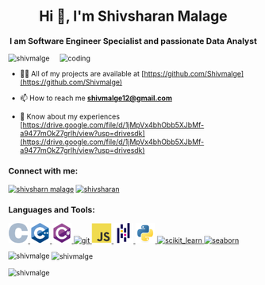 <h1 align="center">Hi 👋, I'm Shivsharan Malage</h1>
<h3 align="center">I am Software Engineer Specialist and passionate Data Analyst</h3>
<img align="right" alt="coding" width="400" src="https://cdn1.vectorstock.com/i/1000x1000/47/90/cartoon-programmer-writes-code-workspace-concept-vector-20874790.jpg">

<p align="left"> <img src="https://komarev.com/ghpvc/?username=shivmalge&label=Profile%20views&color=0e75b6&style=flat" alt="shivmalge" /> </p>

- 👨‍💻 All of my projects are available at [https://github.com/Shivmalge](https://github.com/Shivmalge)

- 📫 How to reach me **shivmalge12@gmail.com**

- 📄 Know about my experiences [https://drive.google.com/file/d/1jMpVx4bhObb5XJbMf-a9477mOkZ7grlh/view?usp=drivesdk](https://drive.google.com/file/d/1jMpVx4bhObb5XJbMf-a9477mOkZ7grlh/view?usp=drivesdk)

<h3 align="left">Connect with me:</h3>
<p align="left">
<a href="https://linkedin.com/in/shivsharn malage" target="blank"><img align="center" src="https://raw.githubusercontent.com/rahuldkjain/github-profile-readme-generator/master/src/images/icons/Social/linked-in-alt.svg" alt="shivsharn malage" height="30" width="40" /></a>
<a href="https://www.leetcode.com/shivsharan" target="blank"><img align="center" src="https://raw.githubusercontent.com/rahuldkjain/github-profile-readme-generator/master/src/images/icons/Social/leet-code.svg" alt="shivsharan" height="30" width="40" /></a>
</p>

<h3 align="left">Languages and Tools:</h3>
<p align="left"> <a href="https://www.cprogramming.com/" target="_blank" rel="noreferrer"> <img src="https://raw.githubusercontent.com/devicons/devicon/master/icons/c/c-original.svg" alt="c" width="40" height="40"/> </a> <a href="https://www.w3schools.com/cpp/" target="_blank" rel="noreferrer"> <img src="https://raw.githubusercontent.com/devicons/devicon/master/icons/cplusplus/cplusplus-original.svg" alt="cplusplus" width="40" height="40"/> </a> <a href="https://www.w3schools.com/cs/" target="_blank" rel="noreferrer"> <img src="https://raw.githubusercontent.com/devicons/devicon/master/icons/csharp/csharp-original.svg" alt="csharp" width="40" height="40"/> </a> <a href="https://git-scm.com/" target="_blank" rel="noreferrer"> <img src="https://www.vectorlogo.zone/logos/git-scm/git-scm-icon.svg" alt="git" width="40" height="40"/> </a> <a href="https://developer.mozilla.org/en-US/docs/Web/JavaScript" target="_blank" rel="noreferrer"> <img src="https://raw.githubusercontent.com/devicons/devicon/master/icons/javascript/javascript-original.svg" alt="javascript" width="40" height="40"/> </a> <a href="https://pandas.pydata.org/" target="_blank" rel="noreferrer"> <img src="https://raw.githubusercontent.com/devicons/devicon/2ae2a900d2f041da66e950e4d48052658d850630/icons/pandas/pandas-original.svg" alt="pandas" width="40" height="40"/> </a> <a href="https://www.python.org" target="_blank" rel="noreferrer"> <img src="https://raw.githubusercontent.com/devicons/devicon/master/icons/python/python-original.svg" alt="python" width="40" height="40"/> </a> <a href="https://scikit-learn.org/" target="_blank" rel="noreferrer"> <img src="https://upload.wikimedia.org/wikipedia/commons/0/05/Scikit_learn_logo_small.svg" alt="scikit_learn" width="40" height="40"/> </a> <a href="https://seaborn.pydata.org/" target="_blank" rel="noreferrer"> <img src="https://seaborn.pydata.org/_images/logo-mark-lightbg.svg" alt="seaborn" width="40" height="40"/> </a> </p>

<p><img align="left" src="https://github-readme-stats.vercel.app/api/top-langs?username=shivmalge&show_icons=true&locale=en&layout=compact" alt="shivmalge" /></p>

<p>&nbsp;<img align="center" src="https://github-readme-stats.vercel.app/api?username=shivmalge&show_icons=true&locale=en" alt="shivmalge" /></p>

<p><img align="center" src="https://github-readme-streak-stats.herokuapp.com/?user=shivmalge&" alt="shivmalge" /></p>
